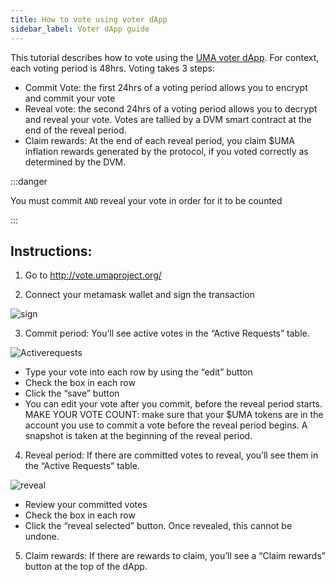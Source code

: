 ```yaml
---
title: How to vote using voter dApp
sidebar_label: Voter dApp guide
---
```


This tutorial describes how to vote using the [UMA voter dApp](https://vote.umaproject.org/). For context, each voting period is 48hrs. Voting takes 3 steps:
- Commit Vote: the first 24hrs of a voting period allows you to encrypt and commit your vote
- Reveal vote: the second 24hrs of a voting period allows you to decrypt and reveal your vote. Votes are tallied by a DVM smart contract at the end of the reveal period. 
- Claim rewards: At the end of each reveal period, you claim $UMA inflation rewards generated by the protocol, if you voted correctly as determined by the DVM. 

:::danger

You must commit `AND` reveal your vote in order for it to be counted

:::

## Instructions:

1. Go to http://vote.umaproject.org/

2. Connect your metamask wallet and sign the transaction

![sign](/docs/tutorials/votingdApp_sign.png)

3. Commit period: You’ll see active votes in the “Active Requests” table. 

![Activerequests](/docs/tutorials/votingdApp_activerequests.png)
- Type your vote into each row by using the “edit” button
- Check the box in each row 
- Click the “save” button
- You can edit your vote after you commit, before the reveal period starts.
  MAKE YOUR VOTE COUNT: make sure that your $UMA tokens are in the account you use to commit a vote before the reveal period begins. A snapshot is taken at the beginning of the reveal period. 

4. Reveal period: If there are committed votes to reveal, you’ll see them in the “Active Requests” table. 

![reveal](/docs/tutorials/votingdApp_reveal.png)
- Review your committed votes
- Check the box in each row
- Click the “reveal selected” button. Once revealed, this cannot be undone. 

5. Claim rewards: If there are rewards to claim, you’ll see a “Claim rewards” button at the top of the dApp.





